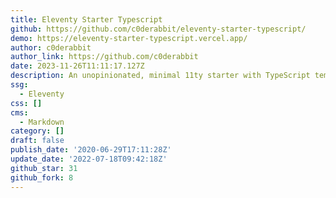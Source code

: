 ```yaml
---
title: Eleventy Starter Typescript
github: https://github.com/c0derabbit/eleventy-starter-typescript/
demo: https://eleventy-starter-typescript.vercel.app/
author: c0derabbit
author_link: https://github.com/c0derabbit
date: 2023-11-26T11:11:17.127Z
description: An unopinionated, minimal 11ty starter with TypeScript templates.
ssg:
  - Eleventy
css: []
cms:
  - Markdown
category: []
draft: false
publish_date: '2020-06-29T17:11:28Z'
update_date: '2022-07-18T09:42:18Z'
github_star: 31
github_fork: 8
---
```

